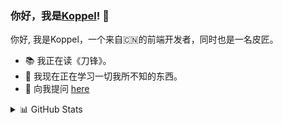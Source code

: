 ### 你好，我是[Koppel](https://zhoukunpeng.site)! 👋

你好, 我是Koppel，一个来自🇨🇳的前端开发者，同时也是一名皮匠。
- 📚 我正在读《刀锋》。
- 🌱 我现在正在学习一切我所不知的东西。
- 💬 向我提问 [here](https://github.com/Koppel-Zhou/Koppel-Zhou/issues)

<details>
  <summary>📊 GitHub Stats</summary>
  <img align="top" src="https://github-readme-stats.vercel.app/api?username=Koppel-Zhou&show_icons=true&include_all_commits=true&theme=graywhite&hide_border=true" alt="Koppel's github stats" />
  <img align="top" src="https://github-readme-stats.vercel.app/api/top-langs/?username=Koppel-Zhou&layout=compact&theme=graywhite&hide_border=true" />
  <img align="top" src="https://github-readme-stats.vercel.app/api/pin/?username=Koppel-Zhou&repo=react-native-baidu-trace&theme=graywhite&hide_border=true&show_owner=true" />
</details>
